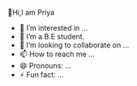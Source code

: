 👋Hi,I am Priya
- 👀 I’m interested in  ...
- 🌱 I’m a B.E student.
- 💞️ I’m looking to collaborate on ...
- 📫 How to reach me ...
- 😄 Pronouns: ...
- ⚡ Fun fact: ...

<!---
priyat12345-github/priyat12345-github is a ✨ special ✨ repository because its `README.md` (this file) appears on your GitHub profile.
You can click the Preview link to take a look at your changes.
--->
